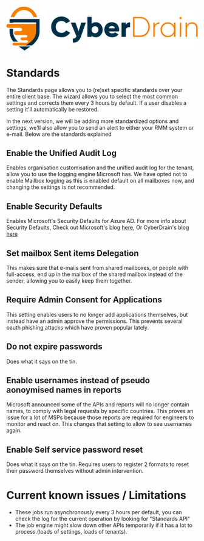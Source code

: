 <p align="center"><a href="https://cyberdrain.com" target="_blank" rel="noopener noreferrer"><img src="../assets/img/CyberDrain.png" alt="CyberDrain Logo"></a></p>

# Standards

The Standards page allows you to (re)set specific standards over your entire client base. The wizard allows you to select the most common settings and corrects them every 3 hours by default. If a user disables a setting it'll automatically be restored.

In the next version, we will be adding more standardized options and settings, we'll also allow you to send an alert to either your RMM system or e-mail. Below are the standards explained
## Enable the Unified Audit Log

Enables organisation customisation and the unified audit log for the tenant, allow you to use the logging engine Microsoft has. We have opted not to enable Mailbox logging as this is enabled default on all mailboxes now, and changing the settings is not recommended.
## Enable Security Defaults

Enables Microsoft's Security Defaults for Azure AD. For more info about Security Defaults, Check out Microsoft's blog [here](https://docs.microsoft.com/en-us/azure/active-directory/fundamentals/concept-fundamentals-security-defaults), Or CyberDrain's blog [here](https://www.cyberdrain.com/automating-with-powershell-enabling-secure-defaults-and-sd-explained/)

## Set mailbox Sent items Delegation

This makes sure that e-mails sent from shared mailboxes, or people with full-access, end up in the mailbox of the shared mailbox instead of the sender, allowing you to easily keep them together. 
## Require Admin Consent for Applications

This setting enables users to no longer add applications themselves, but instead have an admin approve the permissions. This prevents several oauth phishing attacks which have proven popular lately.

## Do not expire passwords

Does what it says on the tin.

## Enable usernames instead of pseudo aonoymised names in reports

Microsoft announced some of the APIs and reports will no longer contain names, to comply with legal requests by specific countries. This proves an issue for a lot of MSPs because those reports are required for engineers to monitor and react on. This changes that setting to allow to see usernames again.

## Enable Self service password reset

Does what it says on the tin. Requires users to register 2 formats to reset their password themselves without admin intervention.

# Current known issues / Limitations

- These jobs run asynchronously every 3 hours per default, you can check the log for the current operation by looking for "Standards API"
- The job engine might slow down other APIs temporarily if it has a lot to process.(loads of settings, loads of tenants).